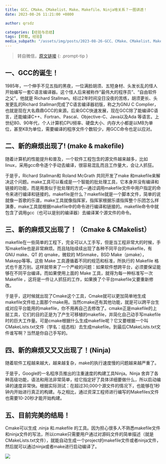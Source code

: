 ```yaml
---
title: GCC、CMake、CMakelist、Make、Makefile、Ninja啥关系？一图讲透！
date: 2023-08-26 11:21:00 +0800

author: qrsdz

categories: [经验与总结]
tags: [转载, 经验]
media_subpath: "/assets/img/posts/2023-08-26-GCC、CMake、CMakelist、Make、Makefile、Ninja啥关系？一图讲透！"
---
```


> 转自微信，[原文链接](https://mp.weixin.qq.com/s/LqBjfLGtYUxW0ljwG_w4NA)
{: .prompt-tip }

## 一、GCC的诞生！

1985年，一个伸手不见五指的黑夜，一位满脸胡须、五短身材、头发长乱的怪人开始编写一套C语言编译器。这个怪人后来被称作“最伟大的程序员”、“自由软件之父”，他就是 Richard Stallman。经过2年时间没日没夜的苦练，胡须更长、头发更乱的Richard Stallman完成了C语言编译器初版，称之为GNU C Complier，也就是现在大名鼎鼎GCC的来源。后来GCC快速发展，现在GCC除了能编译C语言，还能编译C++、Fortran、Pascal、Objective-C、Java以及Ada 等语言。上世纪80、90年代，个人计算机CPU频率、硬盘大小、内存大小都是以MB为单位，甚至KB为单位，需要编译的程序文件个数较少，用GCC命令也足以应对。

## 二、新的麻烦出现了! (make & makefile)

随着计算机的性能提升和普及，一个软件工程包含的源文件越来越多，比如linux，采用gcc命令逐个手动去编译，很容易混乱而且工作量大，会让人抓狂。

于是乎，Richard Stallman和 Roland McGrath 共同开发了make 和makefile来解决这个问题。make工具可以看成是一个智能的批处理工具，它本身并没有编译和链接的功能，而是用类似于批处理的方式—通过调用makefile文件中用户指定的命令来进行编译和链接的。makefile是什么？makefile就是一个脚本文件，简单的说就像一首歌的乐谱，make工具就像指挥家，指挥家根据乐谱指挥整个乐团怎么样演奏，make工具就根据makefile中的命令进行编译和链接的。makefile命令中就包含了调用gcc（也可以是别的编译器）去编译某个源文件的命令。

## 三、新的麻烦又出现了！（Cmake & CMakelist）

makefile在一些简单的工程下，完全可以人工手写，但是当工程非常大的时候，手写makefile也是非常麻烦。而且陆陆续续出现了各种不同平台的makefile，有GNU make、QT 的 qmake，微软的 MSnmake，BSD Make（pmake），Makepp等等。这些 Make 工具遵循着不同的规范和标准，所执行的 Makefile 格式也千差万别。这样就带来了一个严峻的问题：如果软件想跨平台，必须要保证能够在不同平台编译。而如果使用上面的 Make 工具，就得为每一种标准写一次 Makefile ，这将是一件让人抓狂的工作，如果换了个平台makefile又要重新修改。

于是乎，这时候就出现了Cmake这个工具，Cmake就可以更加简单地生成makefile文件给上面那个make用。当然cmake还有其他功能，就是可以跨平台生成对应平台能用的makefile，你不用再自己去修改了。cmake正是makefile的上层工具，它们的目的正是为了产生可移植的makefile，并简化自己动手写makefile时的巨大工作量。可是cmake根据什么生成makefile呢？它又要根据一个叫CMakeLists.txt文件（学名：组态档）去生成makefile。到最后CMakeLists.txt文件谁写啊？当然是你自己手写的。

## 四、新的麻烦又又又出现了！(Ninja)

随着软件工程越来越大，越来越复杂，make的执行速度慢的问题越来越严重了。

于是乎，Google的一名程序员推出的注重速度的构建工具Ninja。Ninja 舍弃了各种高级功能，语法和用法非常简单，给它指定好了具体详细要做什么，所以启动编译的速度非常快。根据实际测试：在超过30,000个源文件的情况下，也能够在1秒钟内开始进行真正的构建。与之相比，通过资深工程师进行编写的Makefiles文件也需要10-20秒才能开始构建。

## 五、目前完美的结局！

Cmake可以生成 .ninja 和.makefile 的工具。因为担心很多人不熟悉makefile文件和ninja文件的写法，所以cmake只需要用户通过对源码文件的简单描述（就是CMakeLists.txt文件），就能自动生成一个project的makefile文件或者ninja文件，然后就可以通过ninja或者make进行启动编译了。

![](make.png)
